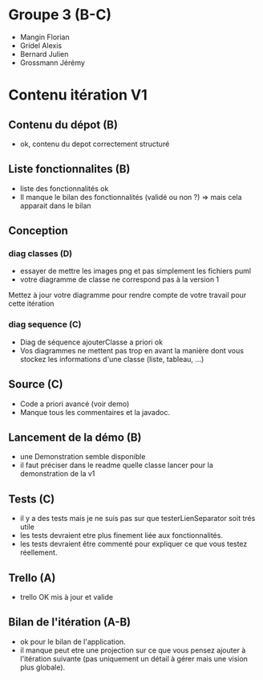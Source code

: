 # Groupe 3 (B-C)

- Mangin Florian
- Gridel Alexis
- Bernard Julien
- Grossmann Jérémy

# Contenu itération V1

## Contenu du dépot (B)

- ok, contenu du depot correctement structuré

## Liste fonctionnalites (B)

- liste des fonctionnalités ok
- Il manque le bilan des fonctionnalités (validé ou non ?) => mais cela apparait dans le bilan

## Conception

### diag classes (D)

- essayer de mettre les images png et pas simplement les fichiers puml
- votre diagramme de classe ne correspond pas à la version 1

Mettez à jour votre diagramme pour rendre compte de votre travail pour cette itération

### diag sequence (C)

- Diag de séquence ajouterClasse a priori ok
- Vos diagrammes ne mettent pas trop en avant la manière dont vous stockez les informations d'une classe (liste, tableau, ...) 

## Source (C)

- Code a priori avancé (voir demo)
- Manque tous les commentaires et la javadoc.

## Lancement de la démo (B)

- une Demonstration semble disponible
- il faut préciser dans le readme quelle classe lancer pour la demonstration de la v1

## Tests (C)

- il y a des tests mais je ne suis pas sur que testerLienSeparator soit trés utile
- les tests devraient etre plus finement liée aux fonctionnalités.
- les tests devraient être commenté pour expliquer ce que vous testez réellement.

## Trello (A)

- trello OK mis à jour et valide

## Bilan de l'itération (A-B)

- ok pour le bilan de l'application.
- il manque peut etre une projection sur ce que vous pensez ajouter à l'itération suivante (pas uniquement un détail à gérer mais une vision plus globale).


